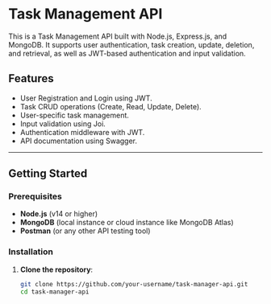 # Task Management API

This is a Task Management API built with Node.js, Express.js, and MongoDB. It supports user authentication, task creation, update, deletion, and retrieval, as well as JWT-based authentication and input validation.

## Features

- User Registration and Login using JWT.
- Task CRUD operations (Create, Read, Update, Delete).
- User-specific task management.
- Input validation using Joi.
- Authentication middleware with JWT.
- API documentation using Swagger.

---

## Getting Started

### Prerequisites

- **Node.js** (v14 or higher)
- **MongoDB** (local instance or cloud instance like MongoDB Atlas)
- **Postman** (or any other API testing tool)

### Installation

1. **Clone the repository**:
   ```bash
   git clone https://github.com/your-username/task-manager-api.git
   cd task-manager-api
